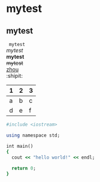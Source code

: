 # mytest
##  mytest
` mytest`  
_mytest_  
__mytest__  
~~mytest~~  
[zhou](./zhou.txt)  
:shipit:  

| 1 | 2 | 3 |
|---|---|---|
| a | b | c |
| d | e | f |

```ruby
#include <iostream>

using namespace std;

int main()
{
  cout << "hello world!" << endl;
  
  return 0;
}
```
